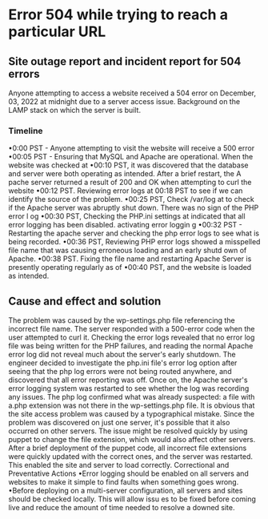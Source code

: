 # Error 504 while trying to reach a particular URL

## Site outage report and incident report for 504 errors
Anyone attempting to access a website received a 504 error on December, 03, 2022 at midnight due to a server access issue. Background on the LAMP stack on which the server is built.
### Timeline
•0:00 PST - Anyone attempting to visit the website will receive a 500 error
•00:05 PST - Ensuring that MySQL and Apache are operational.
 When the website was checked at 
•00:10 PST, it was discovered that the database and server were both operating as intended. After a brief restart, the A pache server returned a result of 200 and OK when attempting to curl the website
•00:12 PST. Reviewing error logs at 00:18 PST to see if we can identify the source of the problem.
•00:25 PST, Check /var/log at to check if the Apache server was abruptly shut down. There was no sign of the PHP error l og
•00:30 PST, Checking the PHP.ini settings at indicated that all error logging has been disabled. activating error loggin g
•00:32 PST - Restarting the apache server and checking the php error logs to see what is being recorded.
•00:36 PST, Reviewing PHP error logs showed a misspelled file name that was causing erroneous loading and an early shutd own of Apache.
•00:38 PST. Fixing the file name and restarting Apache 
 Server is presently operating regularly as of 
•00:40 PST, and the website is loaded as intended.


## Cause and effect and solution
The problem was caused by the wp-settings.php file referencing the incorrect file name. The server responded with a 500-error code when the user attempted to curl it. Checking the error logs revealed that no error log file was being written for the PHP failures, and reading the normal Apache error log did not reveal much about the server's early shutdown. The engineer decided to investigate the php.ini file's error log option after seeing that the php log errors were not being routed anywhere, and discovered that all error reporting was off. Once on, the Apache server's error logging system was restarted to see whether the log was recording any issues. The php log confirmed what was already suspected: a file with a.php extension was not there in the wp-settings.php file. It is obvious that the site access problem was caused by a typographical mistake. Since the problem was discovered on just one server, it's possible that it also occurred on other servers. The issue might be resolved quickly by using puppet to change the file extension, which would also affect other servers. After a brief deployment of the puppet code, all incorrect file extensions were quickly updated with the correct ones, and the server was restarted. This enabled the site and server to load correctly.
Correctional and Preventative Actions
•Error logging should be enabled on all servers and websites to make it simple to find faults when something goes wrong.
•Before deploying on a multi-server configuration, all servers and sites should be checked locally. This will allow issu es to be fixed before coming live and reduce the amount of time needed to resolve a downed site.
